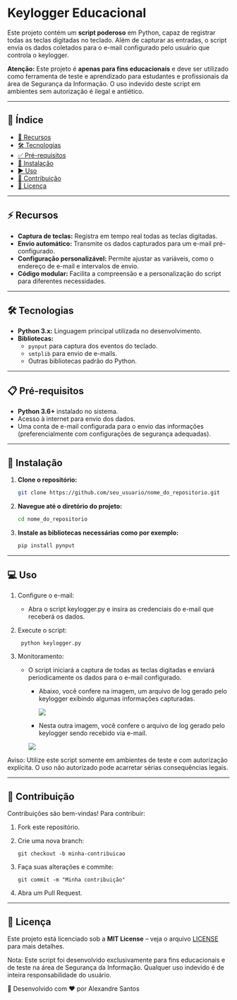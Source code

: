 # Keylogger Educacional

Este projeto contém um **script poderoso** em Python, capaz de registrar todas as teclas digitadas no teclado. Além de capturar as entradas, o script envia os dados coletados para o e-mail configurado pelo usuário que controla o keylogger.

**Atenção:** Este projeto é **apenas para fins educacionais** e deve ser utilizado como ferramenta de teste e aprendizado para estudantes e profissionais da área de Segurança da Informação. O uso indevido deste script em ambientes sem autorização é ilegal e antiético.

---

## 📌 Índice
- [🚀 Recursos](#-recursos)
- [🛠 Tecnologias](#-tecnologias)
- [✅ Pré-requisitos](#-pré-requisitos)
- [💾 Instalação](#-instalação)
- [▶️ Uso](#-uso)
- [🤝 Contribuição](#-contribuição)
- [📄 Licença](#-licença)

---

## ⚡ Recursos
- **Captura de teclas:** Registra em tempo real todas as teclas digitadas.
- **Envio automático:** Transmite os dados capturados para um e-mail pré-configurado.
- **Configuração personalizável:** Permite ajustar as variáveis, como o endereço de e-mail e intervalos de envio.
- **Código modular:** Facilita a compreensão e a personalização do script para diferentes necessidades.

---

## 🛠 Tecnologias
- **Python 3.x:** Linguagem principal utilizada no desenvolvimento.
- **Bibliotecas:**
  - `pynput` para captura dos eventos do teclado.
  - `smtplib` para envio de e-mails.
  - Outras bibliotecas padrão do Python.

---

## 📋 Pré-requisitos
- **Python 3.6+** instalado no sistema.
- Acesso à internet para envio dos dados.
- Uma conta de e-mail configurada para o envio das informações (preferencialmente com configurações de segurança adequadas).

---

## 🔧 Instalação
1. **Clone o repositório:**
   ```bash
   git clone https://github.com/seu_usuario/nome_do_repositorio.git

2. **Navegue até o diretório do projeto:**
   ```bash
   cd nome_do_repositorio

3. **Instale as bibliotecas necessárias como por exemplo:**

     ```bash
     pip install pynput
     ```

---

## 💻 Uso  
1. Configure o e-mail:

   - Abra o script keylogger.py e insira as credenciais do e-mail que receberá os dados.
     
2. Execute o script:

     ```
      python keylogger.py
    ```

3. Monitoramento:

   - O script iniciará a captura de todas as teclas digitadas e enviará periodicamente os dados para o e-mail configurado.

       - Abaixo, você confere na imagem, um arquivo de log gerado pelo keylogger exibindo algumas informações capturadas.

         <img src = "https://github.com/allesantos/allesantos/blob/main/imagens/arquivo-de-log.png">  

       - Nesta outra imagem, você confere o arquivo de log gerado pelo keylogger sendo recebido via e-mail.

        <img src = "https://github.com/allesantos/allesantos/blob/main/imagens/email.png">

Aviso: Utilize este script somente em ambientes de teste e com autorização explícita. O uso não autorizado pode acarretar sérias consequências legais.

---

## 🤝 Contribuição
Contribuições são bem-vindas! Para contribuir:

1. Fork este repositório.
2. Crie uma nova branch:

    ```
    git checkout -b minha-contribuicao
    ```

3. Faça suas alterações e commite:

    ```
    git commit -m "Minha contribuição"
    ```

4. Abra um Pull Request.

---

## 📜 Licença
Este projeto está licenciado sob a **MIT License** – veja o arquivo [LICENSE](LICENSE) para mais detalhes.

Nota: Este script foi desenvolvido exclusivamente para fins educacionais e de teste na área de Segurança da Informação. Qualquer uso indevido é de inteira responsabilidade do usuário.

📌 Desenvolvido com ❤️ por Alexandre Santos
